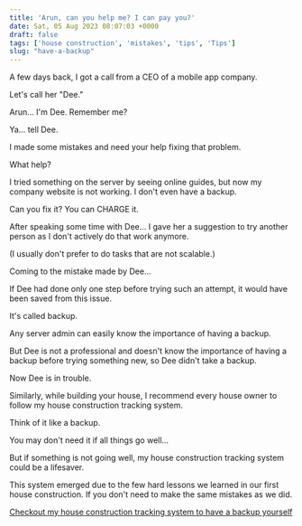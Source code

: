 ```yaml
---
title: 'Arun, can you help me? I can pay you?'
date: Sat, 05 Aug 2023 08:07:03 +0000
draft: false
tags: ['house construction', 'mistakes', 'tips', 'Tips']
slug: "have-a-backup"
---
```


A few days back, I got a call from a CEO of a mobile app company.

Let's call her "Dee."

Arun… I'm Dee. Remember me?

Ya… tell Dee.

I made some mistakes and need your help fixing that problem.

What help?

I tried something on the server by seeing online guides, but now my company website is not working. I don't even have a backup.

Can you fix it? You can CHARGE it.

After speaking some time with Dee… I gave her a suggestion to try another person as I don't actively do that work anymore.

(I usually don't prefer to do tasks that are not scalable.)

Coming to the mistake made by Dee…

If Dee had done only one step before trying such an attempt, it would have been saved from this issue.

It's called backup.

Any server admin can easily know the importance of having a backup.

But Dee is not a professional and doesn't know the importance of having a backup before trying something new, so Dee didn't take a backup.

Now Dee is in trouble.

Similarly, while building your house, I recommend every house owner to follow my house construction tracking system.

Think of it like a backup.

You may don't need it if all things go well…

But if something is not going well, my house construction tracking system could be a lifesaver.

This system emerged due to the few hard lessons we learned in our first house construction. If you don't need to make the same mistakes as we did.

[Checkout my house construction tracking system to have a backup yourself](https://houseconstructionguide.com/house-construction-tracking-system/)